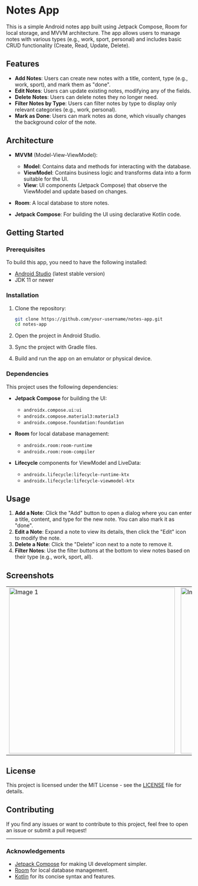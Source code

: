 # Notes App

This is a simple Android notes app built using Jetpack Compose, Room for local storage, and MVVM architecture. The app allows users to manage notes with various types (e.g., work, sport, personal) and includes basic CRUD functionality (Create, Read, Update, Delete).

## Features

- **Add Notes**: Users can create new notes with a title, content, type (e.g., work, sport), and mark them as "done".
- **Edit Notes**: Users can update existing notes, modifying any of the fields.
- **Delete Notes**: Users can delete notes they no longer need.
- **Filter Notes by Type**: Users can filter notes by type to display only relevant categories (e.g., work, personal).
- **Mark as Done**: Users can mark notes as done, which visually changes the background color of the note.

## Architecture

- **MVVM** (Model-View-ViewModel): 
  - **Model**: Contains data and methods for interacting with the database.
  - **ViewModel**: Contains business logic and transforms data into a form suitable for the UI.
  - **View**: UI components (Jetpack Compose) that observe the ViewModel and update based on changes.

- **Room**: A local database to store notes.
- **Jetpack Compose**: For building the UI using declarative Kotlin code.

## Getting Started

### Prerequisites

To build this app, you need to have the following installed:

- [Android Studio](https://developer.android.com/studio) (latest stable version)
- JDK 11 or newer

### Installation

1. Clone the repository:

    ```bash
    git clone https://github.com/your-username/notes-app.git
    cd notes-app
    ```

2. Open the project in Android Studio.

3. Sync the project with Gradle files.

4. Build and run the app on an emulator or physical device.

### Dependencies

This project uses the following dependencies:

- **Jetpack Compose** for building the UI:
  - `androidx.compose.ui:ui`
  - `androidx.compose.material3:material3`
  - `androidx.compose.foundation:foundation`
  
- **Room** for local database management:
  - `androidx.room:room-runtime`
  - `androidx.room:room-compiler`

- **Lifecycle** components for ViewModel and LiveData:
  - `androidx.lifecycle:lifecycle-runtime-ktx`
  - `androidx.lifecycle:lifecycle-viewmodel-ktx`

## Usage

1. **Add a Note**: Click the "Add" button to open a dialog where you can enter a title, content, and type for the new note. You can also mark it as "done".
2. **Edit a Note**: Expand a note to view its details, then click the "Edit" icon to modify the note.
3. **Delete a Note**: Click the "Delete" icon next to a note to remove it.
4. **Filter Notes**: Use the filter buttons at the bottom to view notes based on their type (e.g., work, sport, all).

## Screenshots

<table>
  <tr>
    <td><img src="https://github.com/Razmik2001/Notes/raw/master/screen1.png" alt="Image 1" width="450"/></td>
    <td><img src="https://github.com/Razmik2001/Notes/raw/master/screen2.png" alt="Image 2" width="450"/></td>
  </tr>
</table>



## License

This project is licensed under the MIT License - see the [LICENSE](LICENSE) file for details.

## Contributing

If you find any issues or want to contribute to this project, feel free to open an issue or submit a pull request!

---

### Acknowledgements

- [Jetpack Compose](https://developer.android.com/jetpack/compose) for making UI development simpler.
- [Room](https://developer.android.com/topic/libraries/architecture/room) for local database management.
- [Kotlin](https://kotlinlang.org/) for its concise syntax and features.

